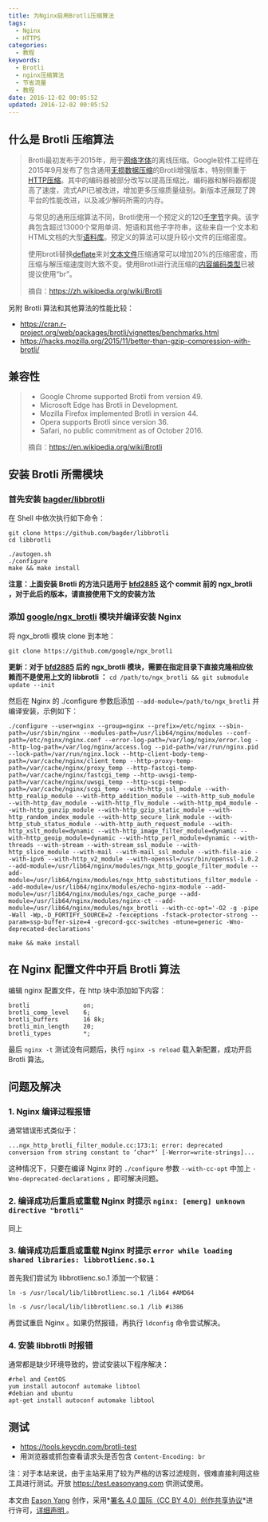 ```yaml
---
title: 为Nginx启用Brotli压缩算法
tags:
  - Nginx
  - HTTPS
categories:
  - 教程
keywords:
  - Brotli
  - nginx压缩算法
  - 节省流量
  - 教程
date: 2016-12-02 00:05:52
updated: 2016-12-02 00:05:52
---
```


## 什么是 Brotli 压缩算法

> Brotli最初发布于2015年，用于[网络字体](https://zh.wikipedia.org/wiki/Web%E9%96%8B%E6%94%BE%E5%AD%97%E5%9E%8B%E6%A0%BC%E5%BC%8F)的离线压缩。Google软件工程师在2015年9月发布了包含通用[无损数据压缩](https://zh.wikipedia.org/wiki/%E6%97%A0%E6%8D%9F%E6%95%B0%E6%8D%AE%E5%8E%8B%E7%BC%A9)的Brotli增强版本，特别侧重于[HTTP压缩](https://zh.wikipedia.org/wiki/HTTP%E5%8E%8B%E7%BC%A9)。其中的编码器被部分改写以提高压缩比，编码器和解码器都提高了速度，流式API已被改进，增加更多压缩质量级别。新版本还展现了跨平台的性能改进，以及减少解码所需的内存。
>
> 与常见的通用压缩算法不同，Brotli使用一个预定义的120[千字节](https://zh.wikipedia.org/wiki/%E5%8D%83%E5%AD%97%E8%8A%82)字典。该字典包含超过13000个常用单词、短语和其他子字符串，这些来自一个文本和HTML文档的大型[语料库](https://zh.wikipedia.org/wiki/%E8%AF%AD%E6%96%99%E5%BA%93)。预定义的算法可以提升较小文件的压缩密度。
>
> 使用brotli替换[deflate](https://zh.wikipedia.org/wiki/DEFLATE)来对[文本文件](https://zh.wikipedia.org/wiki/%E6%96%87%E6%9C%AC%E6%96%87%E4%BB%B6)压缩通常可以增加20%的压缩密度，而压缩与解压缩速度则大致不变。使用Brotli进行流压缩的[内容编码类型](https://zh.wikipedia.org/wiki/HTTP%E5%8E%8B%E7%BC%A9)已被提议使用“br”。
>
> 摘自：https://zh.wikipedia.org/wiki/Brotli

另附 Brotli 算法和其他算法的性能比较：

- https://cran.r-project.org/web/packages/brotli/vignettes/benchmarks.html
- https://hacks.mozilla.org/2015/11/better-than-gzip-compression-with-brotli/

## 兼容性

> - Google Chrome supported Brotli from version 49.
> - Microsoft Edge has Brotli in Development.
> - Mozilla Firefox implemented Brotli in version 44. 
> - Opera supports Brotli since version 36.
> - Safari, no public commitment as of October 2016.
>
> 摘自：https://en.wikipedia.org/wiki/Brotli

## 安装 Brotli 所需模块

### 首先安装 [bagder/libbrotli](https://github.com/bagder/libbrotli)<!--more--> 

在 Shell 中依次执行如下命令：

```shell
git clone https://github.com/bagder/libbrotli
cd libbrotli

./autogen.sh
./configure
make && make install
```

**注意：上面安装 Brotli 的方法只适用于  [bfd2885](https://github.com/google/ngx_brotli/commit/bfd2885b2da4d763fed18f49216bb935223cd34b) 这个 commit 前的 ngx_brotli ，对于此后的版本，请直接使用下文的安装方法**

### 添加 [google/ngx_brotli](https://github.com/google/ngx_brotli) 模块并编译安装 Nginx

将 ngx_brotli 模块 clone 到本地：

```shell
git clone https://github.com/google/ngx_brotli
```

**更新：对于 [bfd2885](https://github.com/google/ngx_brotli/commit/bfd2885b2da4d763fed18f49216bb935223cd34b) 后的 ngx_brotli 模块，需要在指定目录下直接克隆相应依赖而不是使用上文的 libbrotli ：** `cd /path/to/ngx_brotli && git submodule update --init` 

然后在 Nginx 的 ./configure 参数后添加 `--add-module=/path/to/ngx_brotli` 并编译安装，示例如下：

```shell
./configure --user=nginx --group=nginx --prefix=/etc/nginx --sbin-path=/usr/sbin/nginx --modules-path=/usr/lib64/nginx/modules --conf-path=/etc/nginx/nginx.conf --error-log-path=/var/log/nginx/error.log --http-log-path=/var/log/nginx/access.log --pid-path=/var/run/nginx.pid --lock-path=/var/run/nginx.lock --http-client-body-temp-path=/var/cache/nginx/client_temp --http-proxy-temp-path=/var/cache/nginx/proxy_temp --http-fastcgi-temp-path=/var/cache/nginx/fastcgi_temp --http-uwsgi-temp-path=/var/cache/nginx/uwsgi_temp --http-scgi-temp-path=/var/cache/nginx/scgi_temp --with-http_ssl_module --with-http_realip_module --with-http_addition_module --with-http_sub_module --with-http_dav_module --with-http_flv_module --with-http_mp4_module --with-http_gunzip_module --with-http_gzip_static_module --with-http_random_index_module --with-http_secure_link_module --with-http_stub_status_module --with-http_auth_request_module --with-http_xslt_module=dynamic --with-http_image_filter_module=dynamic --with-http_geoip_module=dynamic --with-http_perl_module=dynamic --with-threads --with-stream --with-stream_ssl_module --with-http_slice_module --with-mail --with-mail_ssl_module --with-file-aio --with-ipv6 --with-http_v2_module --with-openssl=/usr/bin/openssl-1.0.2 --add-module=/usr/lib64/nginx/modules/ngx_http_google_filter_module --add-module=/usr/lib64/nginx/modules/ngx_http_substitutions_filter_module --add-module=/usr/lib64/nginx/modules/echo-nginx-module --add-module=/usr/lib64/nginx/modules/ngx_cache_purge --add-module=/usr/lib64/nginx/modules/nginx-ct --add-module=/usr/lib64/nginx/modules/ngx_brotli --with-cc-opt='-O2 -g -pipe -Wall -Wp,-D_FORTIFY_SOURCE=2 -fexceptions -fstack-protector-strong --param=ssp-buffer-size=4 -grecord-gcc-switches -mtune=generic -Wno-deprecated-declarations'

make && make install
```

## 在 Nginx 配置文件中开启 Brotli 算法

编辑 nginx 配置文件，在 http 块中添加如下内容：

```nginx
brotli               on;  
brotli_comp_level    6;  
brotli_buffers       16 8k;  
brotli_min_length    20;  
brotli_types         *;
```

最后 `nginx -t` 测试没有问题后，执行 `nginx -s reload` 载入新配置，成功开启 Brotli 算法。

## 问题及解决

### 1. Nginx 编译过程报错

通常错误形式类似于：

```shell
...ngx_http_brotli_filter_module.cc:173:1: error: deprecated conversion from string constant to ‘char*’ [-Werror=write-strings]...
```

这种情况下，只要在编译 Nginx 时的 `./configure` 参数 `--with-cc-opt` 中加上 `-Wno-deprecated-declarations` ，即可解决问题。

### 2. 编译成功后重启或重载 Nginx 时提示 `nginx: [emerg] unknown directive "brotli"`

同上

### 3. 编译成功后重启或重载 Nginx 时提示 `error while loading shared libraries: libbrotlienc.so.1`

首先我们尝试为 libbrotlienc.so.1 添加一个软链：

```shell
ln -s /usr/local/lib/libbrotlienc.so.1 /lib64 #AMD64
```

```shell
ln -s /usr/local/lib/libbrotlienc.so.1 /lib #i386
```

再尝试重启 Nginx 。如果仍然报错，再执行 `ldconfig` 命令尝试解决。

### 4. 安装 libbrotli 时报错

通常都是缺少环境导致的，尝试安装以下程序解决：

```shell
#rhel and CentOS
yum install autoconf automake libtool
#debian and ubuntu
apt-get install autoconf automake libtool
```

## 测试

- https://tools.keycdn.com/brotli-test
- 用浏览器或抓包查看请求头是否包含 `Content-Encoding: br`

注：对于本站来说，由于主站采用了较为严格的访客过滤规则，很难直接利用这些工具进行测试。开放 https://test.easonyang.com 供测试使用。

本文由 [Eason Yang](https://easonyang.com) 创作，采用*[署名 4.0 国际（CC BY 4.0）创作共享协议](http://creativecommons.org/licenses/by/4.0/deed.zh)*进行许可，[详细声明 ](https://easonyang.com/about/)。